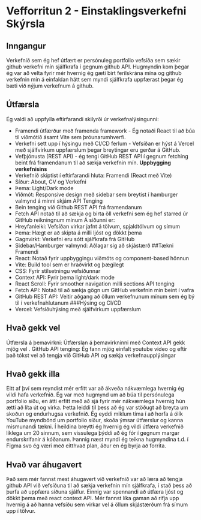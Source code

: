 # Vefforritun 2 - Einstaklingsverkefni Skýrsla
## Inngangur
Verkefnið sem ég hef útfært er persónuleg portfolio vefsíða sem sækir github verkefni mín sjálfkrafa í gegnum github API. Hugmyndin kom þegar ég var að velta fyrir mér hvernig ég gæti birt ferilskrána mína og github verkefnin mín á einfaldan hátt sem myndi sjálfkrafa uppfærast þegar ég bæti við nýjum verkefnum á github. 
## Útfærsla
Ég valdi að uppfylla eftirfarandi skilyrði úr verkefnalýsingunni:
- Framendi útfærður með framenda framework - Ég notaði React til að búa til viðmótið ásamt Vite sem þróunarumhverfi.
- Verkefni sett upp í hýsingu með CI/CD ferlum - Vefsíðan er hýst á Vercel með sjálfvirkum uppfærslum þegar breytingar eru gerðar á GitHub.
- Vefþjónusta (REST API) - ég tengi GitHub REST API í gegnum fetching beint frá framendanum til að sækja verkefnin mín.
  **Uppbygging verkefnisins**
- Verkefnið skiptist í eftirfarandi hluta:
Framendi (React með Vite)
- Síður: About, CV og Verkefni
- Þema: Light/Dark mode
- Viðmót: Responsive design með sidebar sem breytist í hamburger valmynd á minni skjám
API Tenging
- Bein tenging við Github REST API frá framendanum
- Fetch API notað til að sækja og birta öll verkefni sem ég hef starred úr GitHub reikningnum mínum
Á síðunni er:
- Hreyfanleiki: Vefsíðan virkar jafnt á tölvum, spjaldtölvum og símum
- Þema: Hægt er að skipta á milli ljóst og dökkt þema
- Gagnvirkt: Verkefni eru sótt sjálfkrafa frá GitHub
- Sidebar/Hamburger valmynd: Aðlagar sig að skjástærð
##Tækni
Framendi
- React: Notað fyrir uppbyggingu viðmóts og component-based hönnun
- Vite: Build tool sem er hraðvirkt og þægilegt
- CSS: Fyrir stílsetningu vefsíðunnar
- Context API: Fyrir þema light/dark mode
- React Scroll: Fyrir smoother navigation milli sections
API tenging
- Fetch API: Notað til að sækja gögn um GitHub verkefnin mín beint í vafra
- GitHub REST API: Veitir aðgang að öllum verkefnunum mínum sem ég bý til í verkefnahlutanum
###Hýsing og CI/CD
- Vercel: Vefsíðuhýsing með sjálfvirkum uppfærslum
## Hvað gekk vel
Útfærsla á þemavirkni: Útfærslan á þemavirkninni með Context API gekk mjög vel .
GitHub API tenging: Ég fann mjög einfalt youtube video og eftir það tókst vel að tengja við GitHub API og sækja verkefnaupplýsingar 
## Hvað gekk illa
Eitt af því sem reyndist mér erfitt var að ákveða nákvæmlega hvernig ég vildi hafa verkefnið. Ég var með hugmynd um að búa til persónulega portfolio síðu, en átti erfitt með að sjá fyrir mér nákvæmlega hvernig hún ætti að líta út og virka. Þetta leiddi til þess að ég var stöðugt að breyta um skoðun og endurhugsa verkefnið.
Ég eyddi miklum tíma í að horfa á ólík YouTube myndbönd um portfolio síður, skoða ýmsar útfærslur og kanna mismunandi tækni. Í heildina breytti ég hvernig ég vildi útfæra verkefnið líklega um 20 sinnum, sem vissulega þýddi að ég fór í gegnum margar endurskrifanir á kóðanum.
Þannig næst myndi ég teikna hugmyndina t.d. í Figma svo ég væri með eitthvað plan, áður en ég byrja að forrita.

## Hvað var áhugavert
Það sem mér fannst mest áhugavert við verkefnið var að læra að tengja github API við vefsíðuna til að sækja verkefnin mín sjálfkrafa, í stað þess að þurfa að uppfæra síðuna sjálfur. Einnig var spennandi að útfæra ljóst og dökkt þema með react context API. Mér fannst líka gaman að rifja upp hvernig á að hanna vefsíðu sem virkar vel á öllum skjástærðum frá símum upp í tölvur.




